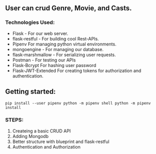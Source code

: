 ## User can crud Genre, Movie, and Casts.

### Technologies Used:

- Flask - For our web server.
- flask-restful - For building cool Rest-APIs.
- Pipenv For managing python virtual environments.
- mongoengine - For managing our database.
- flask-marshmallow - For serializing user requests.
- Postman - For testing our APIs
- Flask-Bcrypt For hashing user password
- Flask-JWT-Extended For creating tokens for authorization and authentication.

## Getting started:
`
pip install --user pipenv
python -m pipenv shell
python -m pipenv install
`

### STEPS:
1. Createing a basic CRUD API
2. Adding Mongodb
3. Better structure with blueprint and flask-restful
4. Authentication and Authorization